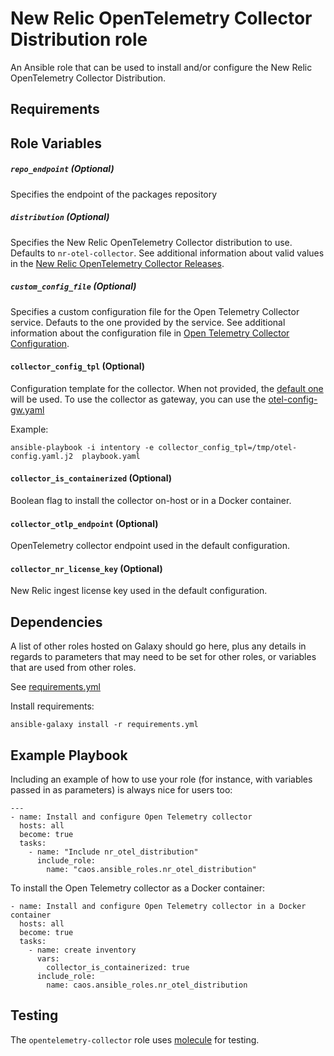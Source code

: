 New Relic OpenTelemetry Collector Distribution role
============================

An Ansible role that can be used to install and/or configure the New Relic OpenTelemetry Collector Distribution.

Requirements
------------


Role Variables
--------------

##### `repo_endpoint` (Optional)

Specifies the endpoint of the packages repository

##### `distribution` (Optional)

Specifies the New Relic OpenTelemetry Collector  distribution to use.  Defaults to
`nr-otel-collector`. See additional information about valid values in the
[New Relic OpenTelemetry Collector Releases](https://github.com/newrelic/opentelemetry-collector-releases).

##### `custom_config_file` (Optional)

Specifies a custom configuration file for the Open Telemetry Collector service. Defauts to the one provided by the service.
See additional information about the configuration file in [Open Telemetry Collector Configuration](https://opentelemetry.io/docs/collector/configuration/).

#### `collector_config_tpl` (Optional)
Configuration template for the collector. When not provided, the [default one](./templates/nr-otel-collector-config.yaml.j2) will be used.
To use the collector as gateway, you can use the [otel-config-gw.yaml](./templates/nr-otel-collector-gw-config.yaml.j2)

Example:
```shell
ansible-playbook -i intentory -e collector_config_tpl=/tmp/otel-config.yaml.j2  playbook.yaml
```

#### `collector_is_containerized` (Optional)
Boolean flag to install the collector on-host or in a Docker container.

#### `collector_otlp_endpoint` (Optional)
OpenTelemetry collector endpoint used in the default configuration.

#### `collector_nr_license_key` (Optional)
New Relic ingest license key used in the default configuration. 

Dependencies
------------

A list of other roles hosted on Galaxy should go here, plus any details in regards to parameters that may need to be set for other roles, or variables that are used from other roles.

See [requirements.yml](requirements.yml)

Install requirements:
```
ansible-galaxy install -r requirements.yml
```

Example Playbook
----------------

Including an example of how to use your role (for instance, with variables passed in as parameters) is always nice for users too:

```
---
- name: Install and configure Open Telemetry collector
  hosts: all
  become: true
  tasks:
    - name: "Include nr_otel_distribution"
      include_role:
        name: "caos.ansible_roles.nr_otel_distribution"
```

To install the Open Telemetry collector as a Docker container:

```
- name: Install and configure Open Telemetry collector in a Docker container
  hosts: all
  become: true
  tasks:
    - name: create inventory
      vars:
        collector_is_containerized: true
      include_role:
        name: caos.ansible_roles.nr_otel_distribution
```

## Testing

The `opentelemetry-collector` role uses [molecule](https://github.com/ansible-community/molecule)
for testing.
